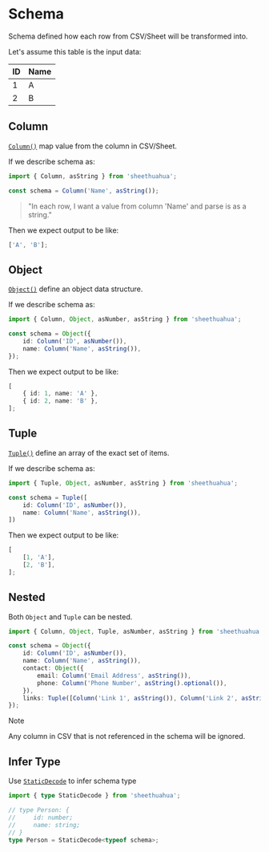 # Schema

Schema defined how each row from CSV/Sheet will be transformed into.

Let's assume this table is the input data:

| ID  | Name |
| --- | ---- |
| 1   | A    |
| 2   | B    |

## Column

[`Column()`](/references/functions/Column.html) map value from the column in CSV/Sheet.

If we describe schema as:

```ts
import { Column, asString } from 'sheethuahua';

const schema = Column('Name', asString());
```

> "In each row, I want a value from column 'Name' and parse is as a string."

Then we expect output to be like:

```ts
['A', 'B'];
```

## Object

[`Object()`](/references/functions/Object.html) define an object data structure.

If we describe schema as:

```ts
import { Column, Object, asNumber, asString } from 'sheethuahua';

const schema = Object({
	id: Column('ID', asNumber()),
	name: Column('Name', asString()),
});
```

Then we expect output to be like:

```ts
[
	{ id: 1, name: 'A' },
	{ id: 2, name: 'B' },
];
```

## Tuple

[`Tuple()`](/references/functions/Tuple.html) define an array of the exact set of items.

If we describe schema as:

```ts
import { Tuple, Object, asNumber, asString } from 'sheethuahua';

const schema = Tuple([
	id: Column('ID', asNumber()),
	name: Column('Name', asString()),
])
```

Then we expect output to be like:

```ts
[
	[1, 'A'],
	[2, 'B'],
];
```

## Nested

Both `Object` and `Tuple` can be nested.

```ts
import { Column, Object, Tuple, asNumber, asString } from 'sheethuahua';

const schema = Object({
	id: Column('ID', asNumber()),
	name: Column('Name', asString()),
	contact: Object({
		email: Column('Email Address', asString()),
		phone: Column('Phone Number', asString().optional()),
	}),
	links: Tuple([Column('Link 1', asString()), Column('Link 2', asString())]),
});
```

> [!NOTE]
> Any column in CSV that is not referenced in the schema will be ignored.

## Infer Type

Use [`StaticDecode`](/references/type-aliases/StaticDecode.html) to infer schema type

```ts
import { type StaticDecode } from 'sheethuahua';

// type Person: {
//     id: number;
//     name: string;
// }
type Person = StaticDecode<typeof schema>;
```

